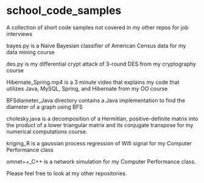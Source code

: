 # school_code_samples
A collection of short code samples not covered in my other repos for job interviews

bayes.py is a Naive Bayesian classifier of American Census data for my data mining course

des.py is my differential crypt attack of 3-round DES from my cryptography course

Hibernate_Spring.mp4 is a 3 minute video that explains my code that utilizes Java, MySQL, Spring, and Hibernate from my OO course

BFSdiameter_Java directory contains a Java implementation to find the diameter of a graph using BFS

cholesky.java is a decomposition of a Hermitian, positive-definite matrix into the product of a lower triangular matrix and its conjugate transpose for my numerical computations course.

kriging_R is a gaussian process regression of Wifi signal for my Computer Performance class

omnet++_C++ is a network simulation for my Computer Performance class.


Please feel free to look at my other repositories.
 
